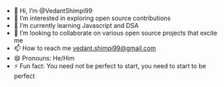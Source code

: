 - 👋 Hi, I’m @VedantShimpi99
- 👀 I’m interested in exploring open source contributions 
- 🌱 I’m currently learning Javascript and DSA
- 💞️ I’m looking to collaborate on various open source projects that excite me
- 📫 How to reach me vedant.shimpi99@gmail.com
- 😄 Pronouns: He/Him
- ⚡ Fun fact: You need not be perfect to start, you need to start to be perfect

<!---
VedantShimpi99/VedantShimpi99 is a ✨ special ✨ repository because its `README.md` (this file) appears on your GitHub profile.
You can click the Preview link to take a look at your changes.
--->
